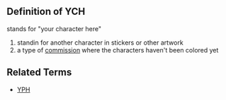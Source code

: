 ## Definition of YCH

stands for "your character here"

1. standin for another character in stickers or other artwork
2. a type of [commission](/commission) where the characters haven't been colored yet

## Related Terms

- [YPH](./YPH)

